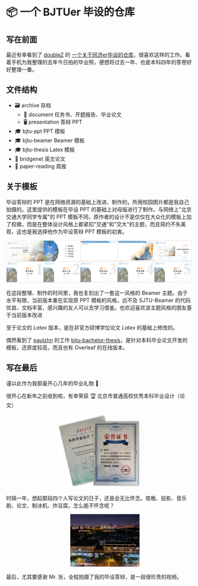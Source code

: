 # 📦 一个 BJTUer 毕设的仓库

## 写在前面

最近有幸看到了 <a href="https://www.doublez.site">doubleZ</a> 的 <a href="https://github.com/doubleZ0108/TJ-Graduation-Project-2021">一个关于同济er毕设的仓库</a>，很喜欢这样的工作。看着手机为我整理的去年今日拍的毕业照，便想将过去一年、也是本科四年的答卷好好整理一番。

## 文件结构

- 🗃️ archive 存档
  - 📄 document 任务书、开题报告、毕业论文
  - 🖥️ presentation 答辩 PPT
- 🎓 bjtu-ppt PPT 模板
- 🎓 bjtu-beamer Beamer 模板
- 🎓 bjtu-thesis Latex 模板
- 🎉 bridgenet 英文论文
- 📝 paper-reading 周报

## 关于模板

毕设答辩的 PPT 是在网络资源的基础上改进、制作的，所用校园图片都是我自己拍摄的。这里提供的模板在毕设 PPT 的基础上对母版进行了制作。与网络上"北京交通大学同学专属"的 PPT 模板不同，原作者的设计不是仅仅在大众化的模板上加了校徽，而是在整体设计风格上都紧扣"交通"和"交大"的主题，而且简约不失美观，这也是我选择他作为毕设答辩 PPT 模板的初衷。

![](./image/ppt.png)

在这段整理、制作的时间里，我也复刻出了一套这一风格的 Beamer 主题。由于水平有限，当前版本重在实现原 PPT 模板的风格，远不及 SJTU-Beamer 的代码优良、文档丰富，感兴趣的友人可以去学习借鉴。也欢迎喜欢该主题风格的朋友基于当前版本改进

至于论文的 $Latex$ 版本，是在非官方硕博学位论文 $Latex$ 的基础上修改的。

偶然看到了 <a href="https://github.com/paulzhn">paulzhn</a> 的工作 <a href="https://github.com/paulzhn/bjtu-bachelor-thesis">bjtu-bachelor-thesis</a>，是针对本科毕业论文开发的模板，还原度较高，而且也有 Overleaf 的在线版本。

## 写在最后

谨以此作为我那最开心几年的毕业礼物 🎁

很开心在新年之前收到啦，有幸荣获 🏆 北京市普通高校优秀本科毕业设计（论文）

<div align="center"><img src="./image/thesis.png" alt="" width="45%"></div>

时隔一年，想起那段四个人写论文的日子，还是会无比怀念。夜晚、投影、音乐剧、论文、制冰机、炸豆腐，怎么能不怀念呢？

<div align="center" style="margin-left: 2rem"><img src="./image/1305.jpg" alt="" width=40%"></div>

最后，尤其要感谢 Mr. 张，全程拍摄了我的毕设答辩，是一段很珍贵的视频。

<!--https://user-images.githubusercontent.com/44370086/170417273-ee8ea824-ed0f-475b-a699-0e817d7e4013.mp4-->


